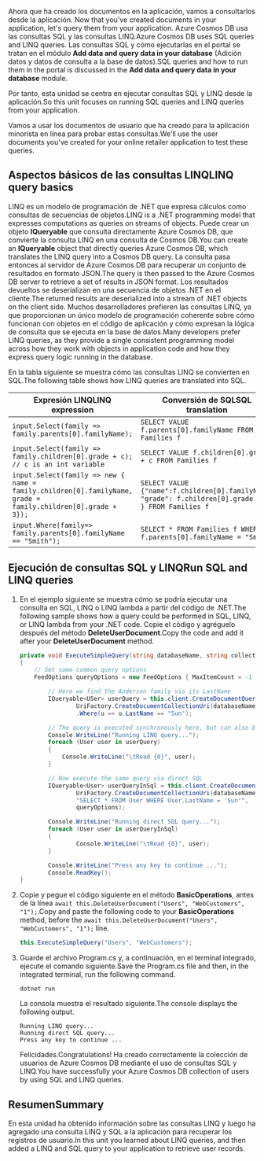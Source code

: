 <span data-ttu-id="d0663-101"><!--TODO: Explain how to do ExecuteNext (pages closer to SDK imp) vs ToList (continuation token)--> Ahora que ha creado los documentos en la aplicación, vamos a consultarlos desde la aplicación.</span><span class="sxs-lookup"><span data-stu-id="d0663-101"><!--TODO: Explain how to do ExecuteNext (pages closer to SDK imp) vs ToList (continuation token)--> Now that you've created documents in your application, let's query them from your application.</span></span> <span data-ttu-id="d0663-102">Azure Cosmos DB usa las consultas SQL y las consultas LINQ.</span><span class="sxs-lookup"><span data-stu-id="d0663-102">Azure Cosmos DB uses SQL queries and LINQ queries.</span></span> <span data-ttu-id="d0663-103">Las consultas SQL y cómo ejecutarlas en el portal se tratan en el módulo **Add data and query data in your database** (Adición datos y datos de consulta a la base de datos).</span><span class="sxs-lookup"><span data-stu-id="d0663-103">SQL queries and how to run them in the portal is discussed in the **Add data and query data in your database** module.</span></span> 

<span data-ttu-id="d0663-104">Por tanto, esta unidad se centra en ejecutar consultas SQL y LINQ desde la aplicación.</span><span class="sxs-lookup"><span data-stu-id="d0663-104">So this unit focuses on running SQL queries and LINQ queries from your application.</span></span>

<span data-ttu-id="d0663-105">Vamos a usar los documentos de usuario que ha creado para la aplicación minorista en línea para probar estas consultas.</span><span class="sxs-lookup"><span data-stu-id="d0663-105">We'll use the user documents you've created for your online retailer application to test these queries.</span></span>

## <a name="linq-query-basics"></a><span data-ttu-id="d0663-106">Aspectos básicos de las consultas LINQ</span><span class="sxs-lookup"><span data-stu-id="d0663-106">LINQ query basics</span></span>

<span data-ttu-id="d0663-107">LINQ es un modelo de programación de .NET que expresa cálculos como consultas de secuencias de objetos.</span><span class="sxs-lookup"><span data-stu-id="d0663-107">LINQ is a .NET programming model that expresses computations as queries on streams of objects.</span></span> <span data-ttu-id="d0663-108">Puede crear un objeto **IQueryable** que consulta directamente Azure Cosmos DB, que convierte la consulta LINQ en una consulta de Cosmos DB.</span><span class="sxs-lookup"><span data-stu-id="d0663-108">You can create an **IQueryable** object that directly queries Azure Cosmos DB, which translates the LINQ query into a Cosmos DB query.</span></span> <span data-ttu-id="d0663-109">La consulta pasa entonces al servidor de Azure Cosmos DB para recuperar un conjunto de resultados en formato JSON.</span><span class="sxs-lookup"><span data-stu-id="d0663-109">The query is then passed to the Azure Cosmos DB server to retrieve a set of results in JSON format.</span></span> <span data-ttu-id="d0663-110">Los resultados devueltos se deserializan en una secuencia de objetos .NET en el cliente.</span><span class="sxs-lookup"><span data-stu-id="d0663-110">The returned results are deserialized into a stream of .NET objects on the client side.</span></span> <span data-ttu-id="d0663-111">Muchos desarrolladores prefieren las consultas LINQ, ya que proporcionan un único modelo de programación coherente sobre cómo funcionan con objetos en el código de aplicación y cómo expresan la lógica de consulta que se ejecuta en la base de datos.</span><span class="sxs-lookup"><span data-stu-id="d0663-111">Many developers prefer LINQ queries, as they provide a single consistent programming model across how they work with objects in application code and how they express query logic running in the database.</span></span>

<span data-ttu-id="d0663-112">En la tabla siguiente se muestra cómo las consultas LINQ se convierten en SQL.</span><span class="sxs-lookup"><span data-stu-id="d0663-112">The following table shows how LINQ queries are translated into SQL.</span></span>

| <span data-ttu-id="d0663-113">Expresión LINQ</span><span class="sxs-lookup"><span data-stu-id="d0663-113">LINQ expression</span></span> | <span data-ttu-id="d0663-114">Conversión de SQL</span><span class="sxs-lookup"><span data-stu-id="d0663-114">SQL translation</span></span> |
|---|---|
| `input.Select(family => family.parents[0].familyName);`| `SELECT VALUE f.parents[0].familyName FROM Families f` |
|`input.Select(family => family.children[0].grade + c); // c is an int variable` | `SELECT VALUE f.children[0].grade + c FROM Families f` |
|`input.Select(family => new { name = family.children[0].familyName, grade = family.children[0].grade + 3});`| `SELECT VALUE {"name":f.children[0].familyName, "grade": f.children[0].grade + 3 } FROM Families f`|
|`input.Where(family=> family.parents[0].familyName == "Smith");`|`SELECT * FROM Families f WHERE f.parents[0].familyName = "Smith"`|

## <a name="run-sql-and-linq-queries"></a><span data-ttu-id="d0663-115">Ejecución de consultas SQL y LINQ</span><span class="sxs-lookup"><span data-stu-id="d0663-115">Run SQL and LINQ queries</span></span>

1. <span data-ttu-id="d0663-116">En el ejemplo siguiente se muestra cómo se podría ejecutar una consulta en SQL, LINQ o LINQ lambda a partir del código de .NET.</span><span class="sxs-lookup"><span data-stu-id="d0663-116">The following sample shows how a query could be performed in SQL, LINQ, or LINQ lambda from your .NET code.</span></span> <span data-ttu-id="d0663-117">Copie el código y agréguelo después del método **DeleteUserDocument**.</span><span class="sxs-lookup"><span data-stu-id="d0663-117">Copy the code and add it after your **DeleteUserDocument** method.</span></span>

    ```csharp
    private void ExecuteSimpleQuery(string databaseName, string collectionName)
    {
        // Set some common query options
        FeedOptions queryOptions = new FeedOptions { MaxItemCount = -1 };
    
            // Here we find the Andersen family via its LastName
            IQueryable<USer> userQuery = this.client.CreateDocumentQuery<Family>(
                    UriFactory.CreateDocumentCollectionUri(databaseName, collectionName), queryOptions)
                    .Where(u => u.LastName == "Sun");
    
            // The query is executed synchronously here, but can also be executed asynchronously via the IDocumentQuery<T> interface
            Console.WriteLine("Running LINQ query...");
            foreach (User user in userQuery)
            {
                Console.WriteLine("\tRead {0}", user);
            }
    
            // Now execute the same query via direct SQL
            IQueryable<User> userQueryInSql = this.client.CreateDocumentQuery<User>(
                    UriFactory.CreateDocumentCollectionUri(databaseName, collectionName),
                    "SELECT * FROM User WHERE User.LastName = 'Sun'",
                    queryOptions);
    
            Console.WriteLine("Running direct SQL query...");
            foreach (User user in userQueryInSql)
            {
                    Console.WriteLine("\tRead {0}", user);
            }
    
            Console.WriteLine("Press any key to continue ...");
            Console.ReadKey();
    }
    ```

2. <span data-ttu-id="d0663-118">Copie y pegue el código siguiente en el método **BasicOperations**, antes de la línea `await this.DeleteUserDocument("Users", "WebCustomers", "1");`.</span><span class="sxs-lookup"><span data-stu-id="d0663-118">Copy and paste the following code to your **BasicOperations** method, before the `await this.DeleteUserDocument("Users", "WebCustomers", "1");` line.</span></span>

    ```csharp
    this.ExecuteSimpleQuery("Users", "WebCustomers");
    ```

3. <span data-ttu-id="d0663-119">Guarde el archivo Program.cs y, a continuación, en el terminal integrado, ejecute el comando siguiente.</span><span class="sxs-lookup"><span data-stu-id="d0663-119">Save the Program.cs file and then, in the integrated terminal, run the following command.</span></span>
    
    ```
    dotnet run
    ```

    <span data-ttu-id="d0663-120">La consola muestra el resultado siguiente.</span><span class="sxs-lookup"><span data-stu-id="d0663-120">The console displays the following output.</span></span>

    ```
    Running LINQ query...
    Running direct SQL query...
    Press any key to continue ...
    ```

    <span data-ttu-id="d0663-121">Felicidades.</span><span class="sxs-lookup"><span data-stu-id="d0663-121">Congratulations!</span></span> <span data-ttu-id="d0663-122">Ha creado correctamente la colección de usuarios de Azure Cosmos DB mediante el uso de consultas SQL y LINQ.</span><span class="sxs-lookup"><span data-stu-id="d0663-122">You have successfully your Azure Cosmos DB collection of users by using SQL and LINQ queries.</span></span>

## <a name="summary"></a><span data-ttu-id="d0663-123">Resumen</span><span class="sxs-lookup"><span data-stu-id="d0663-123">Summary</span></span>

<span data-ttu-id="d0663-124">En esta unidad ha obtenido información sobre las consultas LINQ y luego ha agregado una consulta LINQ y SQL a la aplicación para recuperar los registros de usuario.</span><span class="sxs-lookup"><span data-stu-id="d0663-124">In this unit you learned about LINQ queries, and then added a LINQ and SQL query to your application to retrieve user records.</span></span>